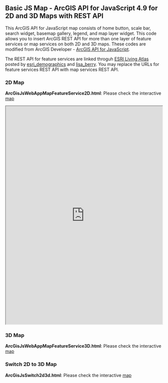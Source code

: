 ## Basic JS Map - ArcGIS API for JavaScript 4.9 for 2D and 3D Maps with REST API

This ArcGIS API for JavaScript map consists of home button, scale bar, search widget, basemap gallery, legend, and map layer widget. This code allows you to insert ArcGIS REST API for more than one layer of feature services or map services on both 2D and 3D maps.  These codes are modified from ArcGIS Developer - [ArcGIS API for JavaScript](https://developers.arcgis.com/javascript/latest/sample-code/index.html).
  
The REST API for feature services are linked throguh [ESRI Living Atlas]("https://livingatlas.arcgis.com/en/") posted by [esri_demographics](https://www.arcgis.com/home/search.html?q=owner%3Aesri_demographics&start=1&sortOrder=true&sortField=relevance#content") and [lisa_berry]("https://www.arcgis.com/home/search.html?q=owner%3Alisa_berry&restrict=false&start=1&sortOrder=true&sortField=relevance"). You may replace the URLs for feature services REST API with map services REST API.


### 2D Map

**ArcGisJsWebAppMapFeatureService2D.html**: Please check the interactive [map](https://datalatitude.neocities.org/ArcGisJsWebAppMapFeatureService2D.html)

<iframe src="https://datalatitude.neocities.org/ArcGisJsWebAppMapFeatureService2D.html" width="100%" height="700px"></iframe>


### 3D Map

**ArcGisJsWebAppMapFeatureService3D.html**: Please check the interactive [map](https://datalatitude.neocities.org/ArcGisJsWebAppMapFeatureService3D.html)   


### Switch 2D to 3D Map

**ArcGisJsSwitch2d3d.html**: Please check the interactive [map](https://datalatitude.neocities.org/ArcGisJsSwitch2d3d.html)   
